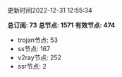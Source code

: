 更新时间2022-12-31 12:55:34

**总订阅: 73**
**总节点: 1571**
**有效节点: 474**
- trojan节点: 53
- ss节点: 167
- v2ray节点: 252
- ssr节点: 2
